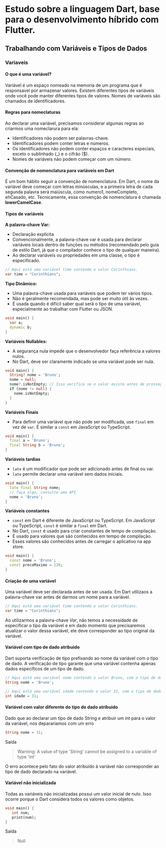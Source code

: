 # Estudo sobre a linguagem Dart, base para o desenvolvimento híbrido com Flutter.

## Trabalhando com Variáveis e Tipos de Dados

### Variaveis

#### O que é uma variável?

Variável é um espaço nomeado na memoria de um programa que é responsavel por armazenar valores. Existem diferentes tipos de variáveis onde você pode manter diferentes tipos de valores. Nomes de variáveis são chamados de identificadores.

#### Regras para nomeclaturas
Ao declarar uma variável, precisamos considerar algumas regras ao criarmos uma nomeclarura para ela:
- Identificadores não podem ser palavras-chave.
- Identificadores podem conter letras e números.
- Os identificadores não podem conter espaços e caracteres especiais, exceto o sublinhado (_) e o cifrão ($).
- Nomes de variáveis não podem começar com um número.
 
#### Convenção de nomenclatura para variáveis em Dart
É um bom hábito seguir a convenção de nomenclatura. Em Dart, o nome da variável deve começar com letras minúsculas, e a primeira letra de cada segunda palavra será maiúscula, como numero1, nomeCompleto, ehCasado, etc. Tecnicamente, essa convenção de nomenclatura é chamada **lowerCamelCase**.




#### Tipos de variáveis

**A palavra-chave Var:**
- Declaração explícita
- Convencionalmente, a palavra-chave var é usada para declarar variáveis locais dentro de funções ou métodos (recomendado pelo guia de estilo Dart, já que o compilador conhece o tipo de qualquer maneira).
- Ao declarar variáveis ou propriedades em uma classe, o tipo é especificado.
  
```dart
// Aqui está uma variável time contendo o valor Corinthians.
var time = "Corinthians";
```

**Tipo Dinâmico:**
- Uma palavra-chave usada para variáveis que podem ter vários tipos.
- Não é geralmente recomendada, mas pode ser muito útil às vezes.
- É usada quando é difícil saber qual será o tipo de uma variável, especialmente ao trabalhar com Flutter ou JSON.

```dart
void main() {
  var a;
  dynamic b;
}
```

**Variáveis Nullables:**
- A segurança nula impede que o desenvolvedor faça referência a valores nulos. 
- No Dart, deve ser claramente indicado se uma variável pode ser nula.

```dart
void main() {
  String? nome = 'Bruno';
  nome = null;
  nome?.isNotEmpty; // Isso verifica se o valor existe antes de prosseguir com as operações a seguir. Equivalente ao abaixo.
  if (nome != null) {
    nome.isNotEmpty;
  }
}
```

**Variáveis Finais**
- Para definir uma variável que não pode ser modificada, use `final` em vez de `var`. É similar a `const` em JavaScript ou TypeScript.

```dart
void main() {
  final a = 'Bruno';
  final String b = 'Bruno';
}
```

**Variáveis tardias**
- `late` é um modificador que pode ser adicionado antes de final ou var. 
- `late` permite declarar uma variável sem dados iniciais.

```dart
void main() {
  late final String nome;
  // faça algo, consulte uma API
  nome = 'Bruno';
}
````

**Variáveis constantes**
- `const` em Dart é diferente de JavaScript ou TypeScript. Em JavaScript ou TypeScript, `const` é similar a `final` em Dart.
- No Dart, `const` é usado para criar constantes de tempo de compilação. 
- É usado para valores que são conhecidos em tempo de compilação. 
- Esses valores são conhecidos antes de carregar o aplicativo na app store.


```dart
void main() {
  const nome = 'Bruno';
  const precoMaximo = 120;
}
```

#### Criação de uma variável
Uma variável deve ser declarada antes de ser usada. Em Dart utilizaos a palavra-chave var antes de darmos um nome para a variável.

```dart
// Aqui está uma variável time contendo o valor Corinthians.
var time = "Corinthians";
```

Ao utilizarmos a  palavra-chave *Var*, não temos a necessidade de especificar o tipo da variável e em dado momento que precisaremos atualizar o valor dessa variável, ele deve corresponder ao tipo original da variável.

#### Variável com tipo de dado atribuido
Dart suporta verificação de tipo prefixando ao nome da variável com o tipo de dado. A verificação de tipo garante que uma variável contenha apenas dados específicos de um tipo de dado.

`````dart
// Aqui está uma variável nome contendo o valor Bruno, com o tipo de dado String.
String nome = 'Bruno'; 

// Aqui está uma variável idade contendo o valor 31, com o tipo de dado int.
int idade = 31;
`````

#### Variável com valor diferente do tipo de dado atribuido
Dado que ao declarar um tipo de dado String e atribuir um int para o valor da variável, nos deparariamos com um erro

`````dart
String nome = 31; 
`````

Saída
> Warning: A value of type 'String' cannot be assigned to a variable of type 'int' 

O erro acontece pelo fato do valor atribuído à variável não corresponder ao tipo de dado declarado na variável.


#### Variável não inicializada

Todas as variáveis não inicializadas possui um valor inicial de nulo. 
Isso ocorre porque o Dart considera todos os valores como objetos.

````dart
void main() { 
   int num; 
   print(num); 
}
`````


Saída
>Null